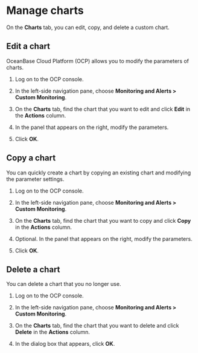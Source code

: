 # Manage charts

On the **Charts** tab, you can edit, copy, and delete a custom chart.

## Edit a chart

OceanBase Cloud Platform (OCP) allows you to modify the parameters of charts.

1. Log on to the OCP console.

2. In the left-side navigation pane, choose **Monitoring and Alerts > Custom Monitoring**.

3. On the **Charts** tab, find the chart that you want to edit and click **Edit** in the **Actions** column.

4. In the panel that appears on the right, modify the parameters.

5. Click **OK**.

## Copy a chart

You can quickly create a chart by copying an existing chart and modifying the parameter settings.

1. Log on to the OCP console.

2. In the left-side navigation pane, choose **Monitoring and Alerts > Custom Monitoring**.

3. On the **Charts** tab, find the chart that you want to copy and click **Copy** in the **Actions** column.

4. Optional. In the panel that appears on the right, modify the parameters.

5. Click **OK**.

## Delete a chart

You can delete a chart that you no longer use.

1. Log on to the OCP console.

2. In the left-side navigation pane, choose **Monitoring and Alerts > Custom Monitoring**.

3. On the **Charts** tab, find the chart that you want to delete and click **Delete** in the **Actions** column.

4. In the dialog box that appears, click **OK**.
